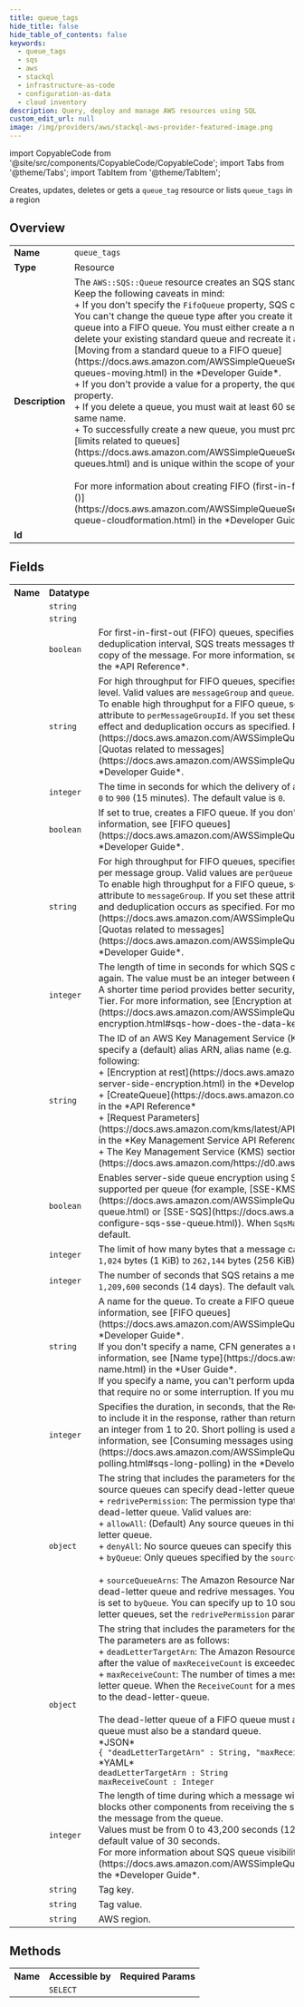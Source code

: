 ```yaml
---
title: queue_tags
hide_title: false
hide_table_of_contents: false
keywords:
  - queue_tags
  - sqs
  - aws
  - stackql
  - infrastructure-as-code
  - configuration-as-data
  - cloud inventory
description: Query, deploy and manage AWS resources using SQL
custom_edit_url: null
image: /img/providers/aws/stackql-aws-provider-featured-image.png
---
```


import CopyableCode from '@site/src/components/CopyableCode/CopyableCode';
import Tabs from '@theme/Tabs';
import TabItem from '@theme/TabItem';

Creates, updates, deletes or gets a <code>queue_tag</code> resource or lists <code>queue_tags</code> in a region

## Overview
<table><tbody>
<tr><td><b>Name</b></td><td><code>queue_tags</code></td></tr>
<tr><td><b>Type</b></td><td>Resource</td></tr>
<tr><td><b>Description</b></td><td>The <code>AWS::SQS::Queue</code> resource creates an SQS standard or FIFO queue.<br />Keep the following caveats in mind:<br />+ If you don't specify the <code>FifoQueue</code> property, SQS creates a standard queue.<br />You can't change the queue type after you create it and you can't convert an existing standard queue into a FIFO queue. You must either create a new FIFO queue for your application or delete your existing standard queue and recreate it as a FIFO queue. For more information, see &#91;Moving from a standard queue to a FIFO queue&#93;(https://docs.aws.amazon.com/AWSSimpleQueueService/latest/SQSDeveloperGuide/FIFO-queues-moving.html) in the *Developer Guide*. <br />+ If you don't provide a value for a property, the queue is created with the default value for the property.<br />+ If you delete a queue, you must wait at least 60 seconds before creating a queue with the same name.<br />+ To successfully create a new queue, you must provide a queue name that adheres to the &#91;limits related to queues&#93;(https://docs.aws.amazon.com/AWSSimpleQueueService/latest/SQSDeveloperGuide/limits-queues.html) and is unique within the scope of your queues.<br /><br />For more information about creating FIFO (first-in-first-out) queues, see &#91;Creating an queue ()&#93;(https://docs.aws.amazon.com/AWSSimpleQueueService/latest/SQSDeveloperGuide/screate-queue-cloudformation.html) in the *Developer Guide*.</td></tr>
<tr><td><b>Id</b></td><td><CopyableCode code="aws.sqs.queue_tags" /></td></tr>
</tbody></table>

## Fields
<table><tbody><tr><th>Name</th><th>Datatype</th><th>Description</th></tr><tr><td><CopyableCode code="queue_url" /></td><td><code>string</code></td><td></td></tr>
<tr><td><CopyableCode code="arn" /></td><td><code>string</code></td><td></td></tr>
<tr><td><CopyableCode code="content_based_deduplication" /></td><td><code>boolean</code></td><td>For first-in-first-out (FIFO) queues, specifies whether to enable content-based deduplication. During the deduplication interval, SQS treats messages that are sent with identical content as duplicates and delivers only one copy of the message. For more information, see the <code>ContentBasedDeduplication</code> attribute for the <code>CreateQueue</code> action in the *API Reference*.</td></tr>
<tr><td><CopyableCode code="deduplication_scope" /></td><td><code>string</code></td><td>For high throughput for FIFO queues, specifies whether message deduplication occurs at the message group or queue level. Valid values are <code>messageGroup</code> and <code>queue</code>.<br />To enable high throughput for a FIFO queue, set this attribute to <code>messageGroup</code> *and* set the <code>FifoThroughputLimit</code> attribute to <code>perMessageGroupId</code>. If you set these attributes to anything other than these values, normal throughput is in effect and deduplication occurs as specified. For more information, see &#91;High throughput for FIFO queues&#93;(https://docs.aws.amazon.com/AWSSimpleQueueService/latest/SQSDeveloperGuide/high-throughput-fifo.html) and &#91;Quotas related to messages&#93;(https://docs.aws.amazon.com/AWSSimpleQueueService/latest/SQSDeveloperGuide/quotas-messages.html) in the *Developer Guide*.</td></tr>
<tr><td><CopyableCode code="delay_seconds" /></td><td><code>integer</code></td><td>The time in seconds for which the delivery of all messages in the queue is delayed. You can specify an integer value of <code>0</code> to <code>900</code> (15 minutes). The default value is <code>0</code>.</td></tr>
<tr><td><CopyableCode code="fifo_queue" /></td><td><code>boolean</code></td><td>If set to true, creates a FIFO queue. If you don't specify this property, SQS creates a standard queue. For more information, see &#91;FIFO queues&#93;(https://docs.aws.amazon.com/AWSSimpleQueueService/latest/SQSDeveloperGuide/FIFO-queues.html) in the *Developer Guide*.</td></tr>
<tr><td><CopyableCode code="fifo_throughput_limit" /></td><td><code>string</code></td><td>For high throughput for FIFO queues, specifies whether the FIFO queue throughput quota applies to the entire queue or per message group. Valid values are <code>perQueue</code> and <code>perMessageGroupId</code>.<br />To enable high throughput for a FIFO queue, set this attribute to <code>perMessageGroupId</code> *and* set the <code>DeduplicationScope</code> attribute to <code>messageGroup</code>. If you set these attributes to anything other than these values, normal throughput is in effect and deduplication occurs as specified. For more information, see &#91;High throughput for FIFO queues&#93;(https://docs.aws.amazon.com/AWSSimpleQueueService/latest/SQSDeveloperGuide/high-throughput-fifo.html) and &#91;Quotas related to messages&#93;(https://docs.aws.amazon.com/AWSSimpleQueueService/latest/SQSDeveloperGuide/quotas-messages.html) in the *Developer Guide*.</td></tr>
<tr><td><CopyableCode code="kms_data_key_reuse_period_seconds" /></td><td><code>integer</code></td><td>The length of time in seconds for which SQS can reuse a data key to encrypt or decrypt messages before calling KMS again. The value must be an integer between 60 (1 minute) and 86,400 (24 hours). The default is 300 (5 minutes).<br />A shorter time period provides better security, but results in more calls to KMS, which might incur charges after Free Tier. For more information, see &#91;Encryption at rest&#93;(https://docs.aws.amazon.com/AWSSimpleQueueService/latest/SQSDeveloperGuide/sqs-server-side-encryption.html#sqs-how-does-the-data-key-reuse-period-work) in the *Developer Guide*.</td></tr>
<tr><td><CopyableCode code="kms_master_key_id" /></td><td><code>string</code></td><td>The ID of an AWS Key Management Service (KMS) for SQS, or a custom KMS. To use the AWS managed KMS for SQS, specify a (default) alias ARN, alias name (e.g. <code>alias/aws/sqs</code>), key ARN, or key ID. For more information, see the following:<br />+ &#91;Encryption at rest&#93;(https://docs.aws.amazon.com/AWSSimpleQueueService/latest/SQSDeveloperGuide/sqs-server-side-encryption.html) in the *Developer Guide* <br />+ &#91;CreateQueue&#93;(https://docs.aws.amazon.com/AWSSimpleQueueService/latest/APIReference/API_CreateQueue.html) in the *API Reference* <br />+ &#91;Request Parameters&#93;(https://docs.aws.amazon.com/kms/latest/APIReference/API_DescribeKey.html#API_DescribeKey_RequestParameters) in the *Key Management Service API Reference* <br />+ The Key Management Service (KMS) section of the &#91;Best Practices&#93;(https://docs.aws.amazon.com/https://d0.awsstatic.com/whitepapers/aws-kms-best-practices.pdf) whitepaper</td></tr>
<tr><td><CopyableCode code="sqs_managed_sse_enabled" /></td><td><code>boolean</code></td><td>Enables server-side queue encryption using SQS owned encryption keys. Only one server-side encryption option is supported per queue (for example, &#91;SSE-KMS&#93;(https://docs.aws.amazon.com/AWSSimpleQueueService/latest/SQSDeveloperGuide/sqs-configure-sse-existing-queue.html) or &#91;SSE-SQS&#93;(https://docs.aws.amazon.com/AWSSimpleQueueService/latest/SQSDeveloperGuide/sqs-configure-sqs-sse-queue.html)). When <code>SqsManagedSseEnabled</code> is not defined, <code>SSE-SQS</code> encryption is enabled by default.</td></tr>
<tr><td><CopyableCode code="maximum_message_size" /></td><td><code>integer</code></td><td>The limit of how many bytes that a message can contain before SQS rejects it. You can specify an integer value from <code>1,024</code> bytes (1 KiB) to <code>262,144</code> bytes (256 KiB). The default value is <code>262,144</code> (256 KiB).</td></tr>
<tr><td><CopyableCode code="message_retention_period" /></td><td><code>integer</code></td><td>The number of seconds that SQS retains a message. You can specify an integer value from <code>60</code> seconds (1 minute) to <code>1,209,600</code> seconds (14 days). The default value is <code>345,600</code> seconds (4 days).</td></tr>
<tr><td><CopyableCode code="queue_name" /></td><td><code>string</code></td><td>A name for the queue. To create a FIFO queue, the name of your FIFO queue must end with the <code>.fifo</code> suffix. For more information, see &#91;FIFO queues&#93;(https://docs.aws.amazon.com/AWSSimpleQueueService/latest/SQSDeveloperGuide/FIFO-queues.html) in the *Developer Guide*.<br />If you don't specify a name, CFN generates a unique physical ID and uses that ID for the queue name. For more information, see &#91;Name type&#93;(https://docs.aws.amazon.com/AWSCloudFormation/latest/UserGuide/aws-properties-name.html) in the *User Guide*. <br />If you specify a name, you can't perform updates that require replacement of this resource. You can perform updates that require no or some interruption. If you must replace the resource, specify a new name.</td></tr>
<tr><td><CopyableCode code="receive_message_wait_time_seconds" /></td><td><code>integer</code></td><td>Specifies the duration, in seconds, that the ReceiveMessage action call waits until a message is in the queue in order to include it in the response, rather than returning an empty response if a message isn't yet available. You can specify an integer from 1 to 20. Short polling is used as the default or when you specify 0 for this property. For more information, see &#91;Consuming messages using long polling&#93;(https://docs.aws.amazon.com/AWSSimpleQueueService/latest/SQSDeveloperGuide/sqs-short-and-long-polling.html#sqs-long-polling) in the *Developer Guide*.</td></tr>
<tr><td><CopyableCode code="redrive_allow_policy" /></td><td><code>object</code></td><td>The string that includes the parameters for the permissions for the dead-letter queue redrive permission and which source queues can specify dead-letter queues as a JSON object. The parameters are as follows:<br />+ <code>redrivePermission</code>: The permission type that defines which source queues can specify the current queue as the dead-letter queue. Valid values are:<br />+ <code>allowAll</code>: (Default) Any source queues in this AWS account in the same Region can specify this queue as the dead-letter queue.<br />+ <code>denyAll</code>: No source queues can specify this queue as the dead-letter queue.<br />+ <code>byQueue</code>: Only queues specified by the <code>sourceQueueArns</code> parameter can specify this queue as the dead-letter queue.<br /><br />+ <code>sourceQueueArns</code>: The Amazon Resource Names (ARN)s of the source queues that can specify this queue as the dead-letter queue and redrive messages. You can specify this parameter only when the <code>redrivePermission</code> parameter is set to <code>byQueue</code>. You can specify up to 10 source queue ARNs. To allow more than 10 source queues to specify dead-letter queues, set the <code>redrivePermission</code> parameter to <code>allowAll</code>.</td></tr>
<tr><td><CopyableCode code="redrive_policy" /></td><td><code>object</code></td><td>The string that includes the parameters for the dead-letter queue functionality of the source queue as a JSON object. The parameters are as follows:<br />+ <code>deadLetterTargetArn</code>: The Amazon Resource Name (ARN) of the dead-letter queue to which SQS moves messages after the value of <code>maxReceiveCount</code> is exceeded.<br />+ <code>maxReceiveCount</code>: The number of times a message is delivered to the source queue before being moved to the dead-letter queue. When the <code>ReceiveCount</code> for a message exceeds the <code>maxReceiveCount</code> for a queue, SQS moves the message to the dead-letter-queue.<br /><br />The dead-letter queue of a FIFO queue must also be a FIFO queue. Similarly, the dead-letter queue of a standard queue must also be a standard queue.<br />*JSON* <br /><code>&#123; "deadLetterTargetArn" : String, "maxReceiveCount" : Integer &#125;</code> <br />*YAML* <br /><code>deadLetterTargetArn : String</code> <br /><code>maxReceiveCount : Integer</code></td></tr>
<tr><td><CopyableCode code="visibility_timeout" /></td><td><code>integer</code></td><td>The length of time during which a message will be unavailable after a message is delivered from the queue. This blocks other components from receiving the same message and gives the initial component time to process and delete the message from the queue.<br />Values must be from 0 to 43,200 seconds (12 hours). If you don't specify a value, AWS CloudFormation uses the default value of 30 seconds.<br />For more information about SQS queue visibility timeouts, see &#91;Visibility timeout&#93;(https://docs.aws.amazon.com/AWSSimpleQueueService/latest/SQSDeveloperGuide/sqs-visibility-timeout.html) in the *Developer Guide*.</td></tr>
<tr><td><CopyableCode code="tag_key" /></td><td><code>string</code></td><td>Tag key.</td></tr>
<tr><td><CopyableCode code="tag_value" /></td><td><code>string</code></td><td>Tag value.</td></tr>
<tr><td><CopyableCode code="region" /></td><td><code>string</code></td><td>AWS region.</td></tr>
</tbody></table>

## Methods

<table><tbody>
  <tr>
    <th>Name</th>
    <th>Accessible by</th>
    <th>Required Params</th>
  </tr>
  <tr>
    <td><CopyableCode code="view" /></td>
    <td><code>SELECT</code></td>
    <td><CopyableCode code="region" /></td>
  </tr>
</tbody></table>








